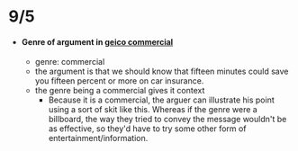 # 9/5 
- #### Genre of argument in [geico commercial](https://www.youtube.com/watch?v=XUpbS92WrLQ)
    + genre: commercial
    + the argument is that we should know that  fifteen minutes could save you fifteen percent or more on car insurance. 
    + the genre being a commercial gives it context
        * Because it is a commercial, the arguer can illustrate his point using a sort of skit like this. Whereas if the genre were a billboard, the way they tried to convey the message wouldn't be as effective, so they'd have to try some other form of entertainment/information. 
